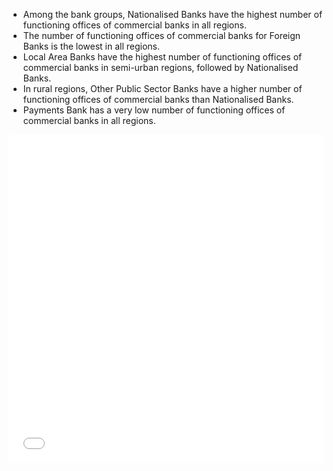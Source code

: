  - Among the bank groups, Nationalised Banks have the highest number of 
   functioning offices of commercial banks in all regions.
  - The number of functioning offices of commercial banks for Foreign Banks is the  lowest in all regions.    
  - Local Area Banks have the highest number of functioning offices of commercial banks in semi-urban regions, followed by Nationalised    Banks.    
   - In rural regions, Other Public Sector Banks have a higher number of functioning offices of commercial banks than Nationalised Banks.    
  -  Payments Bank has a very low number of functioning offices of commercial banks in all regions.

<iframe id="igraph" scrolling="no" style="border:none;" seamless="seamless" src="/plotly.com/~srkc95/60.embed" height="525" width="100%"></iframe>



